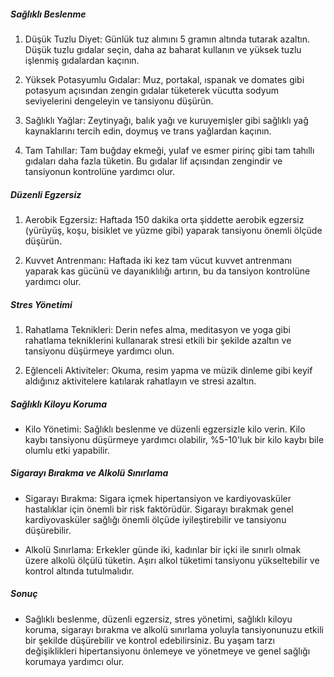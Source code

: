 ##### Sağlıklı Beslenme
1. Düşük Tuzlu Diyet: Günlük tuz alımını 5 gramın altında tutarak azaltın. Düşük tuzlu gıdalar seçin, daha az baharat kullanın ve yüksek tuzlu işlenmiş gıdalardan kaçının.

2. Yüksek Potasyumlu Gıdalar: Muz, portakal, ıspanak ve domates gibi potasyum açısından zengin gıdalar tüketerek vücutta sodyum seviyelerini dengeleyin ve tansiyonu düşürün.

3. Sağlıklı Yağlar: Zeytinyağı, balık yağı ve kuruyemişler gibi sağlıklı yağ kaynaklarını tercih edin, doymuş ve trans yağlardan kaçının.

4. Tam Tahıllar: Tam buğday ekmeği, yulaf ve esmer pirinç gibi tam tahıllı gıdaları daha fazla tüketin. Bu gıdalar lif açısından zengindir ve tansiyonun kontrolüne yardımcı olur.

##### Düzenli Egzersiz
1. Aerobik Egzersiz: Haftada 150 dakika orta şiddette aerobik egzersiz (yürüyüş, koşu, bisiklet ve yüzme gibi) yaparak tansiyonu önemli ölçüde düşürün.

2. Kuvvet Antrenmanı: Haftada iki kez tam vücut kuvvet antrenmanı yaparak kas gücünü ve dayanıklılığı artırın, bu da tansiyon kontrolüne yardımcı olur.

##### Stres Yönetimi
1. Rahatlama Teknikleri: Derin nefes alma, meditasyon ve yoga gibi rahatlama tekniklerini kullanarak stresi etkili bir şekilde azaltın ve tansiyonu düşürmeye yardımcı olun.

2. Eğlenceli Aktiviteler: Okuma, resim yapma ve müzik dinleme gibi keyif aldığınız aktivitelere katılarak rahatlayın ve stresi azaltın.

##### Sağlıklı Kiloyu Koruma
* Kilo Yönetimi: Sağlıklı beslenme ve düzenli egzersizle kilo verin. Kilo kaybı tansiyonu düşürmeye yardımcı olabilir, %5-10'luk bir kilo kaybı bile olumlu etki yapabilir.

##### Sigarayı Bırakma ve Alkolü Sınırlama
* Sigarayı Bırakma: Sigara içmek hipertansiyon ve kardiyovasküler hastalıklar için önemli bir risk faktörüdür. Sigarayı bırakmak genel kardiyovasküler sağlığı önemli ölçüde iyileştirebilir ve tansiyonu düşürebilir.

* Alkolü Sınırlama: Erkekler günde iki, kadınlar bir içki ile sınırlı olmak üzere alkolü ölçülü tüketin. Aşırı alkol tüketimi tansiyonu yükseltebilir ve kontrol altında tutulmalıdır.

##### Sonuç
* Sağlıklı beslenme, düzenli egzersiz, stres yönetimi, sağlıklı kiloyu koruma, sigarayı bırakma ve alkolü sınırlama yoluyla tansiyonunuzu etkili bir şekilde düşürebilir ve kontrol edebilirsiniz. Bu yaşam tarzı değişiklikleri hipertansiyonu önlemeye ve yönetmeye ve genel sağlığı korumaya yardımcı olur.